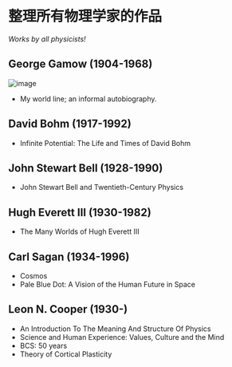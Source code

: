 # 整理所有物理学家的作品

_Works by all physicists!_

## George Gamow (1904-1968)

![image](https://user-images.githubusercontent.com/6512579/183575045-1cff5f78-2325-4507-b875-1bc6a7d11185.png)

- My world line; an informal autobiography.


## David Bohm (1917-1992)

- Infinite Potential: The Life and Times of David Bohm

## John Stewart Bell (1928-1990)

- John Stewart Bell and Twentieth-Century Physics


## Hugh Everett III (1930-1982)

- The Many Worlds of Hugh Everett III


## Carl Sagan (1934-1996)

- Cosmos
- Pale Blue Dot: A Vision of the Human Future in Space



## Leon N. Cooper (1930-)

- An Introduction To The Meaning And Structure Of Physics
- Science and Human Experience: Values, Culture and the Mind
- BCS: 50 years
- Theory of Cortical Plasticity
